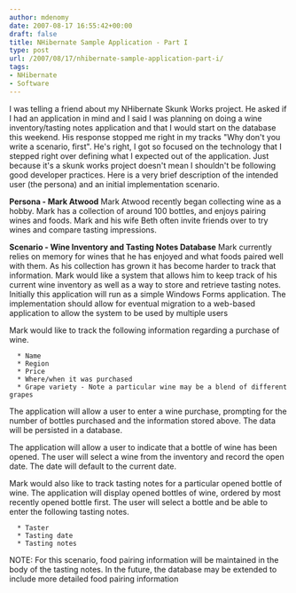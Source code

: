 ```yaml
---
author: mdenomy
date: 2007-08-17 16:55:42+00:00
draft: false
title: NHibernate Sample Application - Part I
type: post
url: /2007/08/17/nhibernate-sample-application-part-i/
tags:
- NHibernate
- Software
---
```


I was telling a friend about my NHibernate Skunk Works project.  He asked if I had an application in mind and I said I was planning on doing a wine inventory/tasting notes application and that I would start on the database this weekend.  His response stopped me right in my tracks "Why don't you write a scenario, first".  He's right, I got so focused on the technology that I stepped right over defining what I expected out of the application.   Just because it's a skunk works project doesn't mean I shouldn't be following good developer practices.  Here is a very brief description of the intended user (the persona) and an initial implementation scenario.

**Persona - Mark Atwood**
Mark Atwood recently began collecting wine as a hobby.  Mark has a collection of around 100 bottles, and enjoys pairing wines and foods.  Mark and his wife Beth often invite friends over to try wines and compare tasting impressions.

**Scenario - Wine Inventory and Tasting Notes Database**
Mark currently relies on memory for wines that he has enjoyed and what foods paired well with them.  As his collection has grown it has become harder to track that information.  Mark would like a system that allows him to keep track of his current wine inventory as well as a way to store and retrieve tasting notes.  Initially this application will run as a simple Windows Forms application.  The implementation should allow for eventual migration to a web-based application to allow the system to be used by multiple users

Mark would like to track the following information regarding a purchase of wine.



	  * Name
	  * Region
	  * Price
	  * Where/when it was purchased
	  * Grape variety - Note a particular wine may be a blend of different grapes

The application will allow a user to enter a wine purchase, prompting for the number of bottles purchased and the information stored above.  The data will be persisted in a database.

The application will allow a user to indicate that a bottle of wine has been opened.  The user will select a wine from the inventory and record the open date.  The date will default to the current date.

Mark would also like to track tasting notes for a particular opened bottle of wine.  The application will display opened bottles of wine, ordered by most recently opened bottle first.  The user will select a bottle and be able to enter the following tasting notes.

	  * Taster
	  * Tasting date
	  * Tasting notes

NOTE: For this scenario, food pairing information will be maintained in the body of the tasting notes.  In the future, the database may be extended to include more detailed food pairing information
